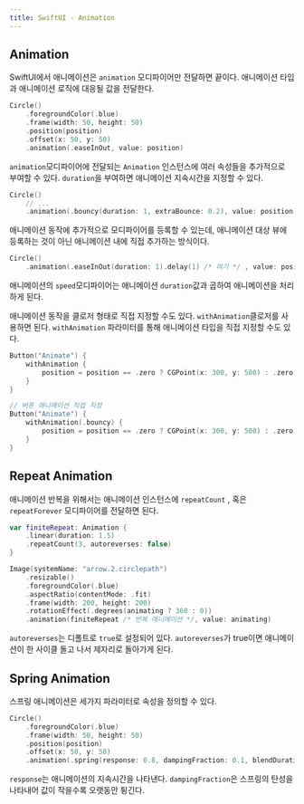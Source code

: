 ```yaml
---
title: SwiftUI - Animation
---
```


## Animation

SwiftUI에서 애니메이션은 `animation` 모디파이어만 전달하면 끝이다. 애니메이션 타입과 애니메이션 로직에 대응될 값을 전달한다.

```swift
Circle()
    .foregroundColor(.blue)
    .frame(width: 50, height: 50)
    .position(position)
    .offset(x: 50, y: 50)
    .animation(.easeInOut, value: position)
```

`animation`모디파이어에 전달되는 `Animation` 인스턴스에 여러 속성들을 추가적으로 부여할 수 있다. `duration`을 부여하면 애니메이션 지속시간을 지정할 수 있다.

```swift
Circle()
    // ...
    .animation(.bouncy(duration: 1, extraBounce: 0.2), value: position)
```

애니메이션 동작에 추가적으로 모디파이어를 등록할 수 있는데, 애니메이션 대상 뷰에 등록하는 것이 아닌 애니메이션 내에 직접 추가하는 방식이다.

```swift
Circle()
    .animation(.easeInOut(duration: 1).delay(1) /* 여기 */ , value: position)
```

애니메이션의 `speed`모디파이어는 애니메이션 `duration`값과 곱하여 애니메이션을 처리하게 된다.

애니메이션 동작을 클로저 형태로 직접 지정할 수도 있다. `withAnimation`클로저를 사용하면 된다. `withAnimation` 파라미터를 통해 애니메이션 타입을 직접 지정할 수도 있다.

```swift
Button("Animate") {
    withAnimation {
        position = position == .zero ? CGPoint(x: 300, y: 500) : .zero
    }
}

// 버튼 애니메이션 직접 지정
Button("Animate") {
    withAnimation(.bouncy) {
        position = position == .zero ? CGPoint(x: 300, y: 500) : .zero
    }
}
```

## Repeat Animation

애니메이션 반복을 위해서는 애니메이션 인스턴스에 `repeatCount` , 혹은 `repeatForever` 모디파이어를 전달하면 된다.

```swift
var finiteRepeat: Animation {
    .linear(duration: 1.5)
    .repeatCount(3, autoreverses: false)
}

Image(systemName: "arrow.2.circlepath")
    .resizable()
    .foregroundColor(.blue)
    .aspectRatio(contentMode: .fit)
    .frame(width: 200, height: 200)
    .rotationEffect(.degrees(animating ? 360 : 0))
    .animation(finiteRepeat /* 반복 애니메이션 */, value: animating)
```

`autoreverses`는 디폴트로 `true`로 설정되어 있다. `autoreverses`가 true이면 애니메이션이 한 사이클 돌고 나서 제자리로 돌아가게 된다.

## Spring Animation

스프링 애니메이션은 세가지 파라미터로 속성을 정의할 수 있다.

```swift
Circle()
    .foregroundColor(.blue)
    .frame(width: 50, height: 50)
    .position(position)
    .offset(x: 50, y: 50)
    .animation(.spring(response: 0.8, dampingFraction: 0.1, blendDuration: 0), value: position)
```

`response`는 애니메이션의 지속시간을 나타낸다. `dampingFraction`은 스프링의 탄성을 나타내어 값이 작을수록 오랫동안 튕긴다.
